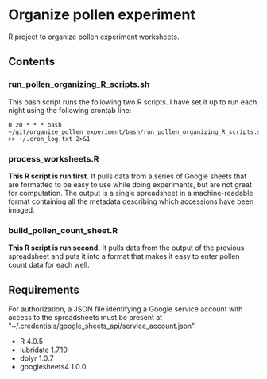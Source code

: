 # Organize pollen experiment
R project to organize pollen experiment worksheets.

## Contents

### run_pollen_organizing_R_scripts.sh
This bash script runs the following two R scripts. I have set it up to run each night using the following crontab line:

    0 20 * * * bash ~/git/organize_pollen_experiment/bash/run_pollen_organizing_R_scripts.sh >> ~/.cron_log.txt 2>&1

### process_worksheets.R
**This R script is run first.** It pulls data from a series of Google sheets that are formatted to be easy to use while doing experiments, but are not great for computation. The output is a single spreadsheet in a machine-readable format containing all the metadata describing which accessions have been imaged.

### build_pollen_count_sheet.R
**This R script is run second.** It pulls data from the output of the previous spreadsheet and puts it into a format that makes it easy to enter pollen count data for each well.

## Requirements
For authorization, a JSON file identifying a Google service account with access to the spreadsheets must be present at "~/.credentials/google_sheets_api/service_account.json".

- R 4.0.5
- lubridate 1.7.10
- dplyr 1.0.7
- googlesheets4 1.0.0
